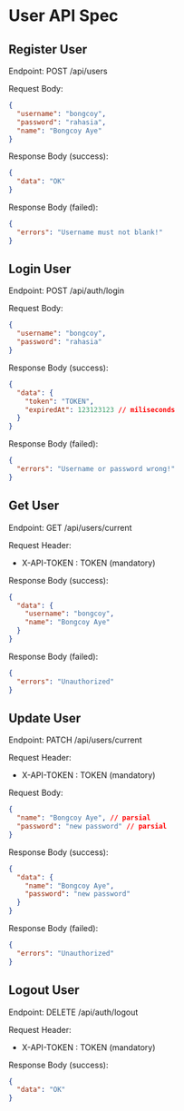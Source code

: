 # User API Spec

## Register User

Endpoint: POST /api/users

Request Body:

```json
{
  "username": "bongcoy",
  "password": "rahasia",
  "name": "Bongcoy Aye"
}
```

Response Body (success):

```json
{
  "data": "OK"
}
```

Response Body (failed):

```json
{
  "errors": "Username must not blank!"
}
```

## Login User

Endpoint: POST /api/auth/login

Request Body:

```json
{
  "username": "bongcoy",
  "password": "rahasia"
}
```

Response Body (success):

```json
{
  "data": {
    "token": "TOKEN",
    "expiredAt": 123123123 // miliseconds
  }
}
```

Response Body (failed):

```json
{
  "errors": "Username or password wrong!"
}
```

## Get User

Endpoint: GET /api/users/current

Request Header:

- X-API-TOKEN : TOKEN (mandatory)

Response Body (success):

```json
{
  "data": {
    "username": "bongcoy",
    "name": "Bongcoy Aye"
  }
}
```

Response Body (failed):

```json
{
  "errors": "Unauthorized"
}
```

## Update User

Endpoint: PATCH /api/users/current

Request Header:

- X-API-TOKEN : TOKEN (mandatory)

Request Body:

```json
{
  "name": "Bongcoy Aye", // parsial
  "password": "new password" // parsial
}
```

Response Body (success):

```json
{
  "data": {
    "name": "Bongcoy Aye",
    "password": "new password"
  }
}
```

Response Body (failed):

```json
{
  "errors": "Unauthorized"
}
```

## Logout User

Endpoint: DELETE /api/auth/logout

Request Header:

- X-API-TOKEN : TOKEN (mandatory)

Response Body (success):

```json
{
  "data": "OK"
}
```
